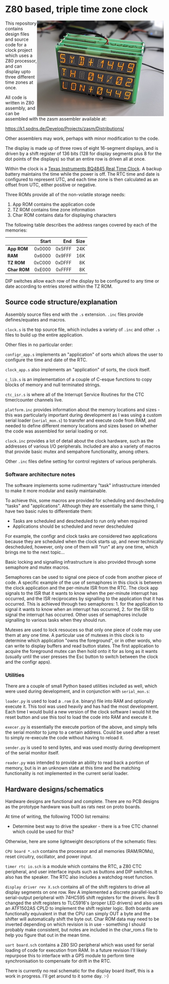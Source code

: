 # Z80 based, triple time zone clock
<img align="right" src="photo.jpg">
This repository contains design files and source code for a clock project which uses a Z80 processor, and can display upto three different time zones at once.

All code is written in Z80 assembly, and can be assembled with the zasm assembler available at:

https://k1.spdns.de/Develop/Projects/zasm/Distributions/

Other assemblers may work, perhaps with minor modification to the code.

The display is made up of three rows of eight 16-segment displays, and is driven by a shift register of 136 bits (128 for display segments plus 8 for the dot points of the displays) so that an entire row is driven all at once.

Within the clock is a [Texas Instruments BQ4845 Real Time Clock](http://www.ti.com/product/BQ4845). A backup battery maintains the time while the power is off. The RTC time and date is configured to represent UTC, and each time zone is then calculated as an offset from UTC, either positive or negative.

Three ROMs provide all of the non-volatile storage needs:

 1. App ROM contains the application code
 2. TZ ROM contains time zone information
 3. Char ROM contains data for displaying characters

The following table describes the address ranges covered by each of the memories:

|              | Start  | End    | Size |
| ------------ | ------:| ------:| ----:|
| **App ROM**  | 0x0000 | 0x5FFF |  24K |
| **RAM**      | 0x6000 | 0x9FFF |  16K |
| **TZ ROM**   | 0xC000 | 0xDFFF |   8K |
| **Char ROM** | 0xE000 | 0xFFFF |   8K |

DIP switches allow each row of the display to be configured to any time or date according to entries stored within the TZ ROM.


## Source code structure/explanation
Assembly source files end with the `.s` extension. `.inc` files provide defines/equates and macros.

`clock.s` is the top source file, which includes a variety of `.inc` and other `.s` files to build up the entire application.

Other files in no particular order:

`configr_app.s` implements an "application" of sorts which allows the user to configure the time and date of the RTC.

`clock_app.s` also implements an "application" of sorts, the clock itself.

`c_lib.s` is an implementation of a couple of C-esque functions to copy blocks of memory and null terminated strings.

`ctc_isr.s` is where all of the Interrupt Service Routines for the CTC timer/counter channels live.

`platform.inc` provides information about the memory locations and sizes - this was particularly important during development as I was using a custom serial loader (`serial_mon.s`) to transfer and execute code from RAM, and needed to define different memory locations and sizes based on whether the code was assembled for serial loading or not.

`clock.inc` provides a lot of detail about the clock hardware, such as the addresses of various I/O peripherals. Included are also a variety of macros that provide basic mutex and sempahore functionality, among others.

Other `.inc` files define setting for control registers of various peripherals.

### Software architecture notes
The software implements some rudimentary "task" infrastructure intended to make it more modular and easily maintainable.

To achieve this, some macros are provided for scheduling and descheduling "tasks" and "applications". Although they are essentially the same thing, I have two basic rules to differentiate them:

 - Tasks are scheduled and descheduled to run only when required
 - Applications should be scheduled and never descheduled

For example, the configr and clock tasks are considered two applications because they are scheduled when the clock starts up, and never technically descheduled, however, only one of them will "run" at any one time, which brings me to the next topic...

Basic locking and signalling infrastructure is also provided through some semaphore and mutex macros.

Semaphores can be used to signal one piece of code from another piece of code. A specific example of the use of semaphores in this clock is between the clock application and the per-minute ISR from the RTC. The clock app signals to the ISR that it wants to know when the per-minute interrupt has occurred, and the ISR reciprocates by signalling to the application that it has occurred. This is achieved through two semaphores: 1. for the application to signal it wants to know when an interrupt has occurred, 2. for the ISR to signal the interrupt has occurred. Other uses of semaphores include signalling to various tasks when they should run.

Mutexes are used to lock resouces so that only one piece of code may use them at any one time. A particular use of mutexes in this clock is to determine which application "owns the foreground", or in other words, who can write to display buffers and read button states. The first application to acquire the foreground mutex can then hold onto it for as long as it wants (usually until the user presses the Esc button to switch between the clock and the configr apps).

### Utilities

There are a couple of small Python based utilities included as well, which were used during development, and in conjunction with `serial_mon.s`:

`loader.py` is used to load a `.rom` (i.e. binary) file into RAM and optionally execute it. This tool was used heavily and has had the most development. Each time I would build a new version of the clock software I would hit the reset button and use this tool to load the code into RAM and execute it.

`execer.py` is essentially the execute portion of the above, and simply tells the serial monitor to jump to a certain address. Could be used after a reset to simply re-execute the code without having to reload it.

`sender.py` is used to send bytes, and was used mostly during development of the serial monitor itself.

`reader.py` was intended to provide an ability to read back a portion of memory, but is in an unknown state at this time and the matching functionality is not implemented in the current serial loader.

## Hardware designs/schematics
Hardware designs are functional and complete. There are no PCB designs as the prototype hardware was built as rats nest on proto boards.

At time of writing, the following TODO list remains:

 - Determine best way to drive the speaker - there is a free CTC channel which could be used for this?

Otherwise, here are some lightweight descriptions of the schematic files:

`CPU board *.sch` contains the processor and all memories (RAM/ROMs), reset circuitry, oscillator, and power input.

`timer rtc io.sch` is a module which contains the RTC, a Z80 CTC peripheral, and user interface inputs such as buttons and DIP switches. It also has the speaker. The RTC also includes a watchdog reset function.

`display driver rev X.sch` contains all of the shift registers to drive all display segments on one row. Rev A implemented a discrete parallel-load to serial-output peripheral with 74HC595 shift registers for the drivers. Rev B changed the shift registers to TLC5916's (proper LED drivers) and also uses an ATF1502AS CPLD to implement the shift register logic. Both boards are functionally equivalent in that the CPU can simply OUT a byte and the shifter will automatically shift the byte out. Char ROM data may need to be inverted depending on which revision is in use - something I should probably make consistent, but notes are included in the char_rom.s file to help you figure that out in the mean time.

`uart board.sch` contains a Z80 SIO peripheral which was used for serial loading of code for execution from RAM. In a future revision I'll likely repurpose this to interface with a GPS module to perform time synchronisation to compensate for drift in the RTC.

There is currently no real schematic for the display board itself, this is a work in progress. I'll get around to it some day. :-)

